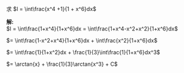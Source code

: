 
<card>

求 $I = \int\frac{x^4 +1}{1 + x^6}dx$

**解:**  
$I = \int\frac{1+x^4}{1+x^6}dx = \int\frac{1+x^4-x^2+x^2}{1+x^6}dx$  

$= \int\frac{1-x^2+x^4}{1+x^6}dx + \int\frac{x^2}{1+x^6}dx$

$= \int\frac{1}{1+x^2}dx + \frac{1}{3}\int\frac{1}{1+x^6}dx^3$

$= \arctan{x} + \frac{1}{3}\arctan{x^3} + C$

</card>
<br>
<card>

</card>

